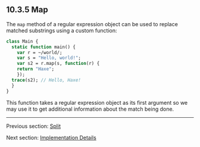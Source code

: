 ## 10.3.5 Map

The `map` method of a regular expression object can be used to replace matched substrings using a custom function:

```haxe
class Main {
  static function main() {
    var r = ~/world/;
    var s = "Hello, world!";
    var s2 = r.map(s, function(r) {
    return "Haxe";
    });
  trace(s2); // Hello, Haxe!
  }
}

```

This function takes a regular expression object as its first argument so we may use it to get additional information about the match being done.

---

Previous section: [Split](std-regex-split.md)

Next section: [Implementation Details](std-regex-implementation-details.md)
